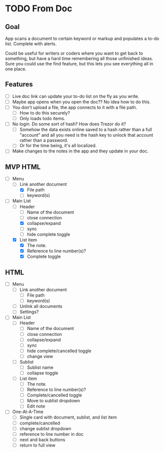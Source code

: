 # TODO From Doc
## Goal
App scans a document to certain keyword or markup and populates a to-do list. Complete with alerts.

Could be useful for writers or coders where you want to get back to something, but have a hard time remembering all those unfinished ideas. Sure you could use the find feature, but this lets you see everything all in one place.

## Features
- [ ] Live doc link can update your to-do list on the fly as you write.
- [ ] Maybe app opens when you open the doc?? No idea how to do this.
- [ ] You don't upload a file, the app connects to it with a file path.
    - [ ] How to do this securely?
    - [ ] Only loads todo items.
- [ ] No login. Do some sort of hash? How does Trezor do it? 
    - [ ] Somehow the data exists online saved to a hash rather than a full "account" and all you need is the hash key to unlock that account rather than a password.
    - [ ] Or for the time being, it's all localized.
- [ ] Make changes to the notes in the app and they update in your doc. 

## MVP HTML
- [ ] Menu
    - [ ] Link another document
        - [x] File path
        - [ ] keyword(s)
- [ ] Main List
    - [ ] Header
        - [ ] Name of the document
        - [ ] close connection
        - [x] collapse/expand
        - [ ] sync
        - [ ] hide complete toggle
    - [x] List item
        - [x] The note.
        - [x] Reference to line number(s)?
        - [x] Complete toggle

## HTML
- [ ] Menu
    - [ ] Link another document
        - [ ] File path
        - [ ] keyword(s)
    - [ ] Unlink all documents
    - [ ] Settings?
- [ ] Main List
    - [ ] Header
        - [ ] Name of the document
        - [ ] close connection
        - [ ] collapse/expand
        - [ ] sync
        - [ ] hide complete/cancelled toggle
        - [ ] change view
    - [ ] Sublist
        - [ ] Sublist name
        - [ ] collapse toggle
    - [ ] List item
        - [ ] The note.
        - [ ] Reference to line number(s)?
        - [ ] Complete/cancelled toggle
        - [ ] Move to sublist dropdown
        - [ ] Edit note
- [ ] One-At-A-Time
    - [ ] Single card with document, sublist, and list item
    - [ ] complete/cancelled
    - [ ] change sublist dropdown
    - [ ] reference to line number in doc
    - [ ] next and back buttons
    - [ ] return to full view